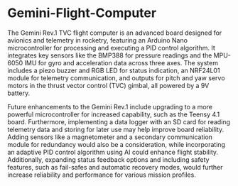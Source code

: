 # Gemini-Flight-Computer

The Gemini Rev.1 TVC flight computer is an advanced board designed for avionics and telemetry in rocketry, featuring an Arduino Nano microcontroller for processing and executing a PID control algorithm. It integrates key sensors like the BMP388 for pressure readings and the MPU-6050 IMU for gyro and acceleration data across three axes. The system includes a piezo buzzer and RGB LED for status indication, an NRF24L01 module for telemetry communication, and outputs for pitch and yaw servo motors in the thrust vector control (TVC) gimbal, all powered by a 9V battery.

Future enhancements to the Gemini Rev.1 include upgrading to a more powerful microcontroller for increased capability, such as the Teensy 4.1 board.  Furthermore, implementing a data logger with an SD card for reading telemetry data and storing for later use may help improve board reliability. Adding sensors like a magnetometer and a secondary communication module for redundancy would also be a consideration, while incorporating an adaptive PID control algorithm using AI could enhance flight stability. Additionally, expanding status feedback options and including safety features, such as fail-safes and automatic recovery modes, would further increase reliability and performance for various mission profiles.

